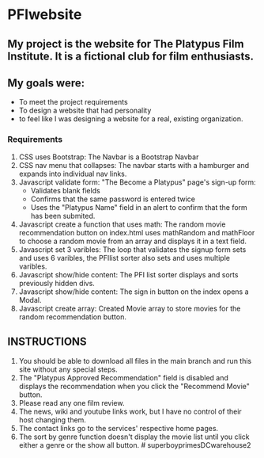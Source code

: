 # PFIwebsite
## My project is the website for The Platypus Film Institute. It is a fictional club for film enthusiasts. 
## My goals were: 
- To meet the project requirements  
- To design a website that had personality 
- to feel like I was designing a website for a real, existing organization. 

### Requirements
1. CSS uses Bootstrap: The Navbar is a Bootstrap Navbar 
2. CSS nav menu that collapses: The navbar starts with a hamburger and expands into individual nav links. 
3. Javascript validate form: "The Become a Platypus" page's sign-up form: 
    - Validates blank fields 
    - Confirms that the same password is entered twice 
    - Uses the "Platypus Name" field in an alert to confirm that the form has been submited.
4. Javascript create a function that uses math: The random movie recommendation button on index.html uses mathRandom and mathFloor to choose a random movie from an array and displays it in a text field.
5. Javascript set 3 varibles: The loop that validates the signup form sets and uses 6 varibles, the PFIlist sorter also sets and uses multiple varibles.
6. Javascript show/hide content: The PFI list sorter displays and sorts previously hidden divs.
7. Javascript show/hide content: The sign in button on the index opens a Modal.
8. Javascript create array: Created Movie array to store movies for the random recommendation button.
   
## INSTRUCTIONS
1. You should be able to download all files in the main branch and run this site without any special steps.
2. The "Platypus Approved Recommendation" field is disabled and displays the recommendation when you click the "Recommend Movie" button.
3. Please read any one film review.
4. The news, wiki and youtube links work, but I have no control of their host changing them.
5. The contact links go to the services' respective home pages.
6. The sort by genre function doesn't display the movie list until you click either a genre or the show all button. 
#   s u p e r b o y p r i m e s D C w a r e h o u s e 2  
 